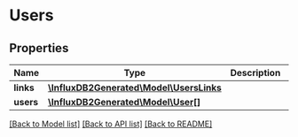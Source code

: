 # Users

## Properties
Name | Type | Description | Notes
------------ | ------------- | ------------- | -------------
**links** | [**\InfluxDB2Generated\Model\UsersLinks**](UsersLinks.md) |  | [optional] 
**users** | [**\InfluxDB2Generated\Model\User[]**](User.md) |  | [optional] 

[[Back to Model list]](../README.md#documentation-for-models) [[Back to API list]](../README.md#documentation-for-api-endpoints) [[Back to README]](../README.md)


